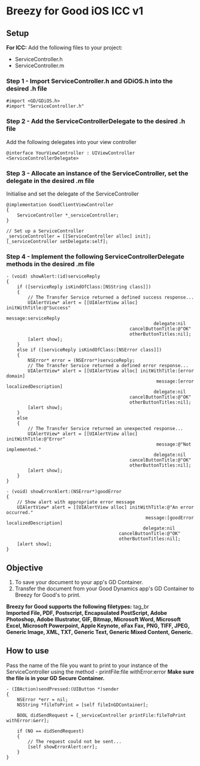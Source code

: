 Breezy for Good iOS ICC v1
============================
Setup
----------------
**For ICC:**
Add the following files to your project:

- ServiceController.h
- ServiceController.m

### Step 1 - Import ServiceController.h and GDiOS.h into the desired .h file
```objc
#import <GD/GDiOS.h>
#import "ServiceController.h"
```

### Step 2 - Add the ServiceControllerDelegate to the desired .h file
Add the following delegates into your view controller
```objc
@interface YourViewController : UIViewController <ServiceControllerDelegate>
```

### Step 3 - Allocate an instance of the ServiceController, set the delegate in the desired .m file
Initialise and set the delegate of the ServiceController
```objc
@implementation GoodClientViewController
{
    ServiceController *_serviceController;
}
```

```objc
// Set up a ServiceController
_serviceController = [[ServiceController alloc] init];
[_serviceController setDelegate:self];
```

### Step 4 - Implement the following ServiceControllerDelegate methods in the desired .m file
```objc
- (void) showAlert:(id)serviceReply
{
    if ([serviceReply isKindOfClass:[NSString class]])
    {
        // The Transfer Service returned a defined success response...
        UIAlertView* alert = [[UIAlertView alloc] initWithTitle:@"Success"
                                                        message:serviceReply
                                                       delegate:nil
                                              cancelButtonTitle:@"OK"
                                              otherButtonTitles:nil];
        [alert show];
    }
    else if ([serviceReply isKindOfClass:[NSError class]])
    {
        NSError* error = (NSError*)serviceReply;
        // The Transfer Service returned a defined error response...
        UIAlertView* alert = [[UIAlertView alloc] initWithTitle:[error domain]
                                                        message:[error localizedDescription]
                                                       delegate:nil
                                              cancelButtonTitle:@"OK"
                                              otherButtonTitles:nil];
        [alert show];
    }
    else
    {
        // The Transfer Service returned an unexpected response...
        UIAlertView* alert = [[UIAlertView alloc] initWithTitle:@"Error"
                                                        message:@"Not implemented."
                                                       delegate:nil
                                              cancelButtonTitle:@"OK"
                                              otherButtonTitles:nil];
        [alert show];
    }
}
```

```objc
- (void) showErrorAlert:(NSError*)goodError
{
    // Show alert with appropriate error message
    UIAlertView* alert = [[UIAlertView alloc] initWithTitle:@"An error occurred."
                                                    message:[goodError localizedDescription]
                                                   delegate:nil
                                          cancelButtonTitle:@"OK"
                                          otherButtonTitles:nil];
    [alert show];
}
```


Objective
----------------
1. To save your document to your app's GD Container.
2. Transfer the document from your Good Dynamics app's GD Container to Breezy for Good's to print.
 

**Breezy for Good supports the following filetypes:**
tag_br  
**Imported File, PDF, Postscript, Encapsulated PostScript, Adobe Photoshop, Adobe Illustrator, GIF, Bitmap, Microsoft Word, Microsoft Excel, Microsoft Powerpoint, Apple Keynote, eFax Fax, PNG, TIFF, JPEG, Generic Image, XML, TXT, Generic Text, Generic Mixed Content, Generic.**

How to use
----------------
Pass the name of the file you want to print to your instance of the ServiceController using the method - printFile:file withError:error
**Make sure the file is in your GD Secure Container.**

```objc
- (IBAction)sendPressed:(UIButton *)sender
{
    NSError *err = nil;
    NSString *fileToPrint = [self fileInGDContainer];
    
    BOOL didSendRequest = [_serviceController printFile:fileToPrint withError:&err];
    
    if (NO == didSendRequest)
    {
        // The request could not be sent...
        [self showErrorAlert:err];
    }
}
```

